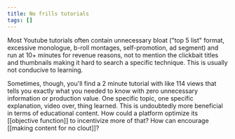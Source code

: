```yaml
---
title: No frills tutorials
tags: []
---
```


Most Youtube tutorials often contain unnecessary bloat ("top 5 list" format, excessive monologue, b-roll montages, self-promotion, ad segment) and run at 10+ minutes for revenue reasons, not to mention the clickbait titles and thumbnails making it hard to search a specific technique. This is usually not conducive to learning. 

Sometimes, though, you'll find a 2 minute tutorial with like 114 views that tells you exactly what you needed to know with zero unnecessary information or production value. One specific topic, one specific explanation, video over, thing learned. This is undoubtedly more beneficial in terms of educational content. How could a platform optimize its [[objective function]] to incentivize more of that? How can encourage [[making content for no clout]]?